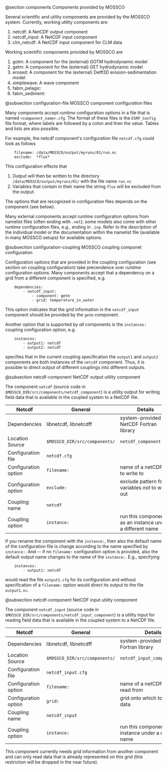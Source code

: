 <!--
SPDX-FileCopyrightText 2021-2022 Helmholtz-Zentrum Hereon
SPDX-FileCopyrightText 2013-2021 Helmholtz-Zentrum Geesthacht
SPDX-License-Identifier: CC0-1.0
SPDX-FileContributor Carsten Lemmen <carsten.lemmen@hereon.de
-->




@section components Components provided by MOSSCO

Several scientific and utility components are provided by the MOSSCO system.  Currently, working utility components are:

1. netcdf: A NetCDF output component
2. netcdf_input: A NetCDF input component
3. clm_netcdf: A NetCDF input component for CLM data

Working scientific components provided by MOSSCO are

1. gotm: A component for the (external) GOTM hydrodynamic model
2. getm: A component for the (external) GET hydrodynamic model
3. erosed: A component for the (external) Delft3D erosion-sedimentation  model
4. simplewave: A wave component
5. fabm_pelagic:
6. fabm_sediment:

@subsection configuration-file MOSSCO component configuration files

Many components accept *runtime* configuration options in a file that is named 
`<component_name>.cfg`.   The format of these files is the `ESMF_Config` file format, where labels are followed by a colon and then the value.  Tables and lists are also possible.

For example, the netcdf component's configuration file `netcdf.cfg` could look as follows

		filename: /data/MOSSCO/output/myruns/01/run.nc
		exclude:  *flux*

This configuration effects that 

1. Output will then be written to the directory `/data/MOSSCO/output/myruns/01/` with the file name `run.nc` 
2. Variables that contain in their name the string `flux` will be excluded from the output.

The options that are recognized in configuration files depends on the component (see below).

Many external components accept *runtime* configuration options from namelist files (often ending with `.nml`); some models also come with other *runtime* configuration files, e.g., ending in `.inp`.  Refer to the description of the individual model or the documentation within the namelist file (available in many MOSSCO setups) for available options. 


@subsection configuration-coupling MOSSCO coupling componet configuration

Configuration options that are provided in the coupling configuration (see section on coupling configuration) take precendence over *runtime* configuration options.   Many components accept that a dependency on a grid from a different component is specified, e.g.

		dependencies:
			- netcdf_input:
				- component: getm
				- grid: temperature_in_water

This option indicates that the grid information in the `netcdf_input` component should be provided by the `getm` component. 

Another option that is supported by *all* components is the `instances:` coupling configuration option, e.g.

		instances: 
			- output1: netcdf
			- output2: netcdf

specifies that in the current coupling specification the `output1` and `output2` components are both instances of the `netcdf` component.  Thus, it is possible to direct output of different couplings into different outputs.

@subsection netcdf-component NetCDF output utility component

The component `netcdf` (source code in `$MOSSCO_DIR/src/components/netcdf_component`) is a utility output for writing field data that is available in the coupled system to a NetCDF file.  


Netcdf | General | Details
-- | -- | --
Dependencies | libnetcdf, libnetcdff | system-provided NetCDF Fortran library
Location Source | `$MOSSCO_DIR/src/components/` | `netcdf_component.F90`
Configuration file | `netcdf.cfg` |
Configuration option | `filename:` | name of a netCDF file to write to
Configuration option | `exclude:` | exclude pattern for variables *not* to write out
Coupling name | `netcdf` | 
Coupling option | `instance:` | run this component as an instance under a different name

If you rename the component with the `instance:`, then also the default name of the configuration file is change according to the name specified by `instance:`.   And -- if no `filename:` configuration option is provided, also the default output name changes to the name of the `instance:`.  E.g., specifying

		instances:
			- output1: netcdf
			
would read the file `output1.cfg` for its configuration and without specification of a `filename:` option would direct its output to the file `output1.nc`.  

@subsection netcdf-component NetCDF input utility component

The component `netcdf_input` (source code in `$MOSSCO_DIR/src/components/netcdf_input_component`) is a utility input for reading field data that is available in the coupled system to a NetCDF file. 


Netcdf | General | Details
-- | -- | --
Dependencies | libnetcdf, libnetcdff | system-provided NetCDF Fortran library
Location Source | `$MOSSCO_DIR/src/components/` | `netcdf_input_component.F90`
Configuration file | `netcdf_input.cfg` |
Configuration option | `filename:` | name of a netCDF file to read from
Configuration option | `grid:` | grid onto which to read the data
Coupling name | `netcdf_input` | 
Coupling option | `instance:` | run this component as an instance under a different name

This component currently needs grid information from another component and can only read data that is already represented on this grid (this restriction will be dropped in the near future).  

